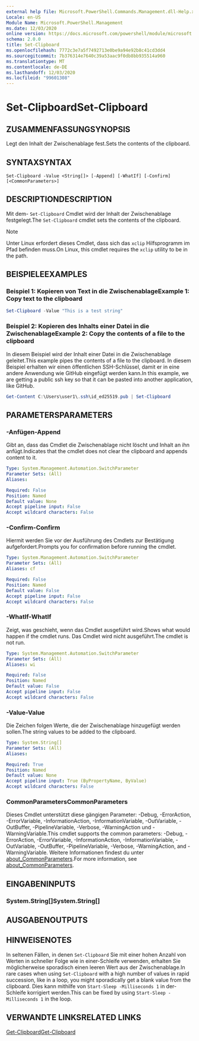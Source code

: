 ```yaml
---
external help file: Microsoft.PowerShell.Commands.Management.dll-Help.xml
Locale: en-US
Module Name: Microsoft.PowerShell.Management
ms.date: 12/03/2020
online version: https://docs.microsoft.com/powershell/module/microsoft.powershell.management/set-clipboard?view=powershell-7.2&WT.mc_id=ps-gethelp
schema: 2.0.0
title: Set-Clipboard
ms.openlocfilehash: 7772c3e7a5f7492713e0be9a94e92b8c41cd3dd4
ms.sourcegitcommit: 7b376314e7640c39a53aac9f0db8bb935514a960
ms.translationtype: MT
ms.contentlocale: de-DE
ms.lasthandoff: 12/03/2020
ms.locfileid: "99601308"
---
```

# <span data-ttu-id="1c1ae-102">Set-Clipboard</span><span class="sxs-lookup"><span data-stu-id="1c1ae-102">Set-Clipboard</span></span>

## <span data-ttu-id="1c1ae-103">ZUSAMMENFASSUNG</span><span class="sxs-lookup"><span data-stu-id="1c1ae-103">SYNOPSIS</span></span>
<span data-ttu-id="1c1ae-104">Legt den Inhalt der Zwischenablage fest.</span><span class="sxs-lookup"><span data-stu-id="1c1ae-104">Sets the contents of the clipboard.</span></span>

## <span data-ttu-id="1c1ae-105">SYNTAX</span><span class="sxs-lookup"><span data-stu-id="1c1ae-105">SYNTAX</span></span>

```
Set-Clipboard -Value <String[]> [-Append] [-WhatIf] [-Confirm] [<CommonParameters>]
```

## <span data-ttu-id="1c1ae-106">DESCRIPTION</span><span class="sxs-lookup"><span data-stu-id="1c1ae-106">DESCRIPTION</span></span>

<span data-ttu-id="1c1ae-107">Mit dem- `Set-Clipboard` Cmdlet wird der Inhalt der Zwischenablage festgelegt.</span><span class="sxs-lookup"><span data-stu-id="1c1ae-107">The `Set-Clipboard` cmdlet sets the contents of the clipboard.</span></span>

> [!NOTE]
> <span data-ttu-id="1c1ae-108">Unter Linux erfordert dieses Cmdlet, dass sich das `xclip` Hilfsprogramm im Pfad befinden muss.</span><span class="sxs-lookup"><span data-stu-id="1c1ae-108">On Linux, this cmdlet requires the `xclip` utility to be in the path.</span></span>

## <span data-ttu-id="1c1ae-109">BEISPIELE</span><span class="sxs-lookup"><span data-stu-id="1c1ae-109">EXAMPLES</span></span>

### <span data-ttu-id="1c1ae-110">Beispiel 1: Kopieren von Text in die Zwischenablage</span><span class="sxs-lookup"><span data-stu-id="1c1ae-110">Example 1: Copy text to the clipboard</span></span>

```powershell
Set-Clipboard -Value "This is a test string"
```

### <span data-ttu-id="1c1ae-111">Beispiel 2: Kopieren des Inhalts einer Datei in die Zwischenablage</span><span class="sxs-lookup"><span data-stu-id="1c1ae-111">Example 2: Copy the contents of a file to the clipboard</span></span>

<span data-ttu-id="1c1ae-112">In diesem Beispiel wird der Inhalt einer Datei in die Zwischenablage geleitet.</span><span class="sxs-lookup"><span data-stu-id="1c1ae-112">This example pipes the contents of a file to the clipboard.</span></span> <span data-ttu-id="1c1ae-113">In diesem Beispiel erhalten wir einen öffentlichen SSH-Schlüssel, damit er in eine andere Anwendung wie GitHub eingefügt werden kann.</span><span class="sxs-lookup"><span data-stu-id="1c1ae-113">In this example, we are getting a public ssh key so that it can be pasted into another application, like GitHub.</span></span>

```powershell
Get-Content C:\Users\user1\.ssh\id_ed25519.pub | Set-Clipboard
```

## <span data-ttu-id="1c1ae-114">PARAMETERS</span><span class="sxs-lookup"><span data-stu-id="1c1ae-114">PARAMETERS</span></span>

### <span data-ttu-id="1c1ae-115">-Anfügen</span><span class="sxs-lookup"><span data-stu-id="1c1ae-115">-Append</span></span>

<span data-ttu-id="1c1ae-116">Gibt an, dass das Cmdlet die Zwischenablage nicht löscht und Inhalt an ihn anfügt.</span><span class="sxs-lookup"><span data-stu-id="1c1ae-116">Indicates that the cmdlet does not clear the clipboard and appends content to it.</span></span>

```yaml
Type: System.Management.Automation.SwitchParameter
Parameter Sets: (All)
Aliases:

Required: False
Position: Named
Default value: None
Accept pipeline input: False
Accept wildcard characters: False
```

### <span data-ttu-id="1c1ae-117">-Confirm</span><span class="sxs-lookup"><span data-stu-id="1c1ae-117">-Confirm</span></span>

<span data-ttu-id="1c1ae-118">Hiermit werden Sie vor der Ausführung des Cmdlets zur Bestätigung aufgefordert.</span><span class="sxs-lookup"><span data-stu-id="1c1ae-118">Prompts you for confirmation before running the cmdlet.</span></span>

```yaml
Type: System.Management.Automation.SwitchParameter
Parameter Sets: (All)
Aliases: cf

Required: False
Position: Named
Default value: False
Accept pipeline input: False
Accept wildcard characters: False
```

### <span data-ttu-id="1c1ae-119">-WhatIf</span><span class="sxs-lookup"><span data-stu-id="1c1ae-119">-WhatIf</span></span>

<span data-ttu-id="1c1ae-120">Zeigt, was geschieht, wenn das Cmdlet ausgeführt wird.</span><span class="sxs-lookup"><span data-stu-id="1c1ae-120">Shows what would happen if the cmdlet runs.</span></span> <span data-ttu-id="1c1ae-121">Das Cmdlet wird nicht ausgeführt.</span><span class="sxs-lookup"><span data-stu-id="1c1ae-121">The cmdlet is not run.</span></span>

```yaml
Type: System.Management.Automation.SwitchParameter
Parameter Sets: (All)
Aliases: wi

Required: False
Position: Named
Default value: False
Accept pipeline input: False
Accept wildcard characters: False
```

### <span data-ttu-id="1c1ae-122">-Value</span><span class="sxs-lookup"><span data-stu-id="1c1ae-122">-Value</span></span>

<span data-ttu-id="1c1ae-123">Die Zeichen folgen Werte, die der Zwischenablage hinzugefügt werden sollen.</span><span class="sxs-lookup"><span data-stu-id="1c1ae-123">The string values to be added to the clipboard.</span></span>

```yaml
Type: System.String[]
Parameter Sets: (All)
Aliases:

Required: True
Position: Named
Default value: None
Accept pipeline input: True (ByPropertyName, ByValue)
Accept wildcard characters: False
```

### <span data-ttu-id="1c1ae-124">CommonParameters</span><span class="sxs-lookup"><span data-stu-id="1c1ae-124">CommonParameters</span></span>

<span data-ttu-id="1c1ae-125">Dieses Cmdlet unterstützt diese gängigen Parameter: -Debug, -ErrorAction, -ErrorVariable, -InformationAction, -InformationVariable, -OutVariable, -OutBuffer, -PipelineVariable, -Verbose, -WarningAction und -WarningVariable.</span><span class="sxs-lookup"><span data-stu-id="1c1ae-125">This cmdlet supports the common parameters: -Debug, -ErrorAction, -ErrorVariable, -InformationAction, -InformationVariable, -OutVariable, -OutBuffer, -PipelineVariable, -Verbose, -WarningAction, and -WarningVariable.</span></span> <span data-ttu-id="1c1ae-126">Weitere Informationen findest du unter [about_CommonParameters](https://go.microsoft.com/fwlink/?LinkID=113216).</span><span class="sxs-lookup"><span data-stu-id="1c1ae-126">For more information, see [about_CommonParameters](https://go.microsoft.com/fwlink/?LinkID=113216).</span></span>

## <span data-ttu-id="1c1ae-127">EINGABEN</span><span class="sxs-lookup"><span data-stu-id="1c1ae-127">INPUTS</span></span>

### <span data-ttu-id="1c1ae-128">System.String[]</span><span class="sxs-lookup"><span data-stu-id="1c1ae-128">System.String[]</span></span>

## <span data-ttu-id="1c1ae-129">AUSGABEN</span><span class="sxs-lookup"><span data-stu-id="1c1ae-129">OUTPUTS</span></span>

## <span data-ttu-id="1c1ae-130">HINWEISE</span><span class="sxs-lookup"><span data-stu-id="1c1ae-130">NOTES</span></span>

<span data-ttu-id="1c1ae-131">In seltenen Fällen, in denen `Set-Clipboard` Sie mit einer hohen Anzahl von Werten in schneller Folge wie in einer-Schleife verwenden, erhalten Sie möglicherweise sporadisch einen leeren Wert aus der Zwischenablage.</span><span class="sxs-lookup"><span data-stu-id="1c1ae-131">In rare cases when using `Set-Clipboard` with a high number of values in rapid succession, like in a loop, you might sporadically get a blank value from the clipboard.</span></span> <span data-ttu-id="1c1ae-132">Dies kann mithilfe von `Start-Sleep -Milliseconds 1` in der-Schleife korrigiert werden.</span><span class="sxs-lookup"><span data-stu-id="1c1ae-132">This can be fixed by using `Start-Sleep -Milliseconds 1` in the loop.</span></span>

## <span data-ttu-id="1c1ae-133">VERWANDTE LINKS</span><span class="sxs-lookup"><span data-stu-id="1c1ae-133">RELATED LINKS</span></span>

[<span data-ttu-id="1c1ae-134">Get-Clipboard</span><span class="sxs-lookup"><span data-stu-id="1c1ae-134">Get-Clipboard</span></span>](Get-Clipboard.md)
